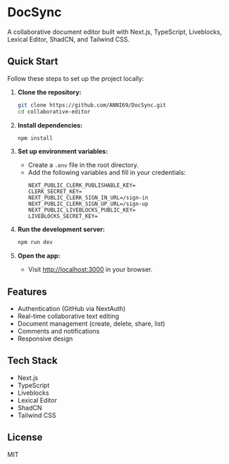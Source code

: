 # DocSync

A collaborative document editor built with Next.js, TypeScript, Liveblocks, Lexical Editor, ShadCN, and Tailwind CSS.

## Quick Start

Follow these steps to set up the project locally:

1. **Clone the repository:**
   ```bash
   git clone https://github.com/ANNI69/DocSync.git
   cd collaborative-editor
   ```

2. **Install dependencies:**
   ```bash
   npm install
   ```

3. **Set up environment variables:**
   - Create a `.env` file in the root directory.
   - Add the following variables and fill in your credentials:
     ```env
     NEXT_PUBLIC_CLERK_PUBLISHABLE_KEY=
     CLERK_SECRET_KEY=
     NEXT_PUBLIC_CLERK_SIGN_IN_URL=/sign-in
     NEXT_PUBLIC_CLERK_SIGN_UP_URL=/sign-up
     NEXT_PUBLIC_LIVEBLOCKS_PUBLIC_KEY=
     LIVEBLOCKS_SECRET_KEY=
     ```

4. **Run the development server:**
   ```bash
   npm run dev
   ```

5. **Open the app:**
   - Visit [http://localhost:3000](http://localhost:3000) in your browser.

## Features
- Authentication (GitHub via NextAuth)
- Real-time collaborative text editing
- Document management (create, delete, share, list)
- Comments and notifications
- Responsive design

## Tech Stack
- Next.js
- TypeScript
- Liveblocks
- Lexical Editor
- ShadCN
- Tailwind CSS

## License
MIT
